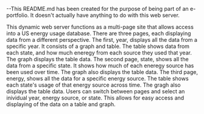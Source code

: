 --This README.md has been created for the purpose of being part of an e-portfolio. It doesn't actually have anything to do with this web server.

This dynamic web server functions as a multi-page site that allows access into a US energy usage database. There are three pages, each displaying data from a different perspective. The first, year, displays all the data from a specific year. It consists of a graph and table. The table shows data from each state, and how much eneregy from each source they used that year. The graph displays the table data. The second page, state, shows all the data from a specific state. It shows how much of each eneregy source has been used over time. The graph also displays the table data. The third page, energy, shows all the data for a specific energy source. The table shows each state's usage of that energy source across time. The gragh also displays the table data. Users can switch between pages and select an inividual year, energy source, or state. This allows for easy access and displaying of the data on a table and graph.
